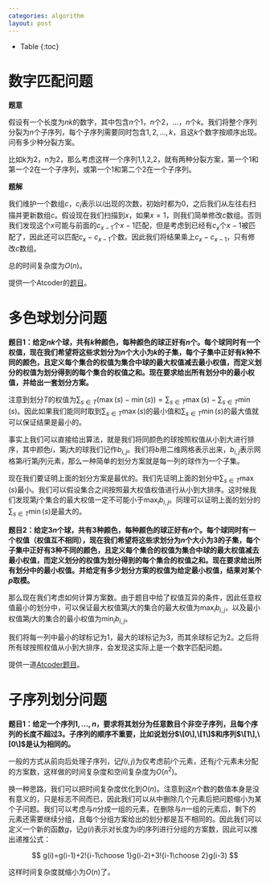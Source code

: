 ```yaml
---
categories: algorithm
layout: post
---
```


- Table
{:toc}

# 数字匹配问题

**题意**

假设有一个长度为$nk$的数字，其中包含$n$个$1$，$n$个$2$，...，$n$个$k$。我们将整个序列分裂为$n$个子序列，每个子序列需要同时包含$1,2,\ldots,k$，且这$k$个数字按顺序出现。问有多少种分裂方案。

比如k为2，n为2，那么考虑这样一个序列1,1,2,2，就有两种分裂方案，第一个1和第一个2在一个子序列，或第一个1和第二个2在一个子序列。

**题解**

我们维护一个数组$c$，$c_i$表示以$i$出现的次数，初始时都为0，之后我们从左往右扫描并更新数组$c$。假设现在我们扫描到$x$，如果$x=1$，则我们简单修改$c$数组。否则我们发现这个$x$可能与前面的$c_{x-1}$个$x-1$匹配，但是考虑到已经有$c_{x}$个$x-1$被匹配了，因此还可以匹配$c_{x}-c_{x-1}$个数。因此我们将结果乘上$c_{x}-c_{x-1}$，只有修改$c$数组。

总的时间复杂度为$O(n)$。

提供一个Atcoder的[题目](https://atcoder.jp/contests/sumitrust2019/tasks/sumitb2019_e)。

# 多色球划分问题

**题目1：给定$nk$个球，共有$k$种颜色，每种颜色的球正好有$n$个。每个球同时有一个权值，现在我们希望将这些求划分为$n$个大小为$k$的子集，每个子集中正好有$k$种不同的颜色，且定义每个集合的权值为集合中球的最大权值减去最小权值，而定义划分的权值为划分得到的每个集合的权值之和。现在要求给出所有划分中的最小权值，并给出一套划分方案。**

注意到划分$T$的权值为$\sum_{s\in T}(\max(s)-\min(s))=\sum_{s\in T}\max(s)-\sum_{s\in T}\min(s)$。因此如果我们能同时取到$\sum_{s\in T}\max(s)$的最小值和$\sum_{s\in T}\min(s)$的最大值就可以保证结果是最小的。

事实上我们可以直接给出算法，就是我们将同颜色的球按照权值从小到大进行排序，其中颜色$i$，第$j$大的球我们记作$b_{i,j}$。我们将$b$用二维网格表示出来，$b_{i,j}$表示网格第$i$行第$j$列元素，那么一种简单的划分方案就是每一列的球作为一个子集。

现在我们要证明上面的划分方案是最优的。我们先证明上面的划分中$\sum_{s\in T}\max(s)$最小。我们可以假设集合之间按照最大权值权值进行从小到大排序。这时候我们发现第$j$个集合的最大权值一定不可能小于$\max_ib_{i,j}$。同理可以证明上面的划分的$\sum_{s\in T}\min(s)$是最大的。

**题目2：给定$3n$个球，共有$3$种颜色，每种颜色的球正好有$n$个。每个球同时有一个权值（权值互不相同），现在我们希望将这些求划分为$n$个大小为$3$的子集，每个子集中正好有$3$种不同的颜色，且定义每个集合的权值为集合中球的最大权值减去最小权值，而定义划分的权值为划分得到的每个集合的权值之和。现在要求给出所有划分中的最小权值。并给定有多少划分方案的权值为给定最小权值，结果对某个$p$取模。**

那么现在我们考虑如何计算方案数。由于题目中给了权值互异的条件，因此任意权值最小的划分中，可以保证最大权值第$j$大的集合的最大权值为$\max_ib_{i,j}$，以及最小权值第$j$大的集合的最小权值为$\min_ib_{i,j}$。

我们将每一列中最小的球标记为1，最大的球标记为3，而其余球标记为2。之后将所有球按照权值从小到大排序，会发现这实际上是一个数字匹配问题。

提供一道[Atcoder题目](https://atcoder.jp/contests/agc037/tasks/agc037_b)。

# 子序列划分问题

**题目1：给定一个序列$1,\ldots,n$，要求将其划分为任意数目个非空子序列，且每个序列的长度不超过3。子序列的顺序不重要，比如说划分$\[0\],\[1\]$和序列$\[1\],\[0\]$是认为相同的。**

一般的方式从前向后处理子序列，记$f(i,j)$为仅考虑前$i$个元素，还有$j$个元素未分配的方案数，这样做的时间复杂度和空间复杂度为$O(n^2)$。

换一种思路，我们可以把时间复杂度优化到$O(n)$。注意到这$n$个数的数值本身是没有意义的，只是标志不同而已，因此我们可以从中删除几个元素后把问题缩小为某个子问题。我们可以考虑与$n$分成一组的元素，在删除与$n$一组的元素后，剩下的元素还需要继续分组，且每个分组方案给出的划分都是互不相同的。因此我们可以定义一个新的函数$g$，记$g(i)$表示对长度为$i$的序列进行分组的方案数，因此可以推出递推公式：

$$
g(i)=g(i-1)+2!{i-1\choose 1}g(i-2)+3!{i-1\choose 2}g(i-3)
$$

这样时间复杂度就缩小为$O(n)$了。